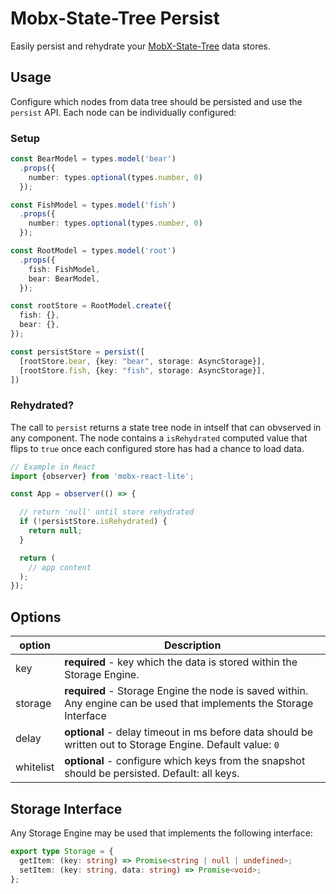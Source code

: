 # Mobx-State-Tree Persist

Easily persist and rehydrate your [MobX-State-Tree](https://github.com/mobxjs/mobx-state-tree) data stores.


## Usage

Configure which nodes from data tree should be persisted and use the `persist` API. Each node can be individually configured:

### Setup

```ts
const BearModel = types.model('bear')
  .props({
    number: types.optional(types.number, 0)
  });

const FishModel = types.model('fish')
  .props({
    number: types.optional(types.number, 0)
  });

const RootModel = types.model('root')
  .props({
    fish: FishModel,
    bear: BearModel,
  });

const rootStore = RootModel.create({
  fish: {},
  bear: {},
});

const persistStore = persist([
  [rootStore.bear, {key: "bear", storage: AsyncStorage}],
  [rootStore.fish, {key: "fish", storage: AsyncStorage}],
])
```

### Rehydrated?

The call to `persist` returns a state tree node in intself that can obvserved in any component. The node contains a `isRehydrated` computed value that flips to `true` once each configured store has had a chance to load data.


```ts
// Example in React
import {observer} from 'mobx-react-lite';

const App = observer(() => {

  // return 'null' until store rehydrated
  if (!persistStore.isRehydrated) {
    return null;
  }

  return (
    // app content
  );
});
```

## Options

| option | Description |
| ------ | ----------- |
| key | **required** - key which the data is stored within the Storage Engine. |
| storage | **required** - Storage Engine the node is saved within. Any engine can be used that implements the Storage Interface |
| delay | **optional** - delay timeout in ms before data should be written out to Storage Engine. Default value: `0` |
| whitelist | **optional** - configure which keys from the snapshot should be persisted. Default: all keys.|

## Storage Interface

Any Storage Engine may be used that implements the following interface:

```ts
export type Storage = {
  getItem: (key: string) => Promise<string | null | undefined>;
  setItem: (key: string, data: string) => Promise<void>;
};
```


